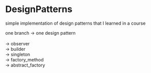 # DesignPatterns
simple implementation of design patterns that I learned in a course

one branch -> one design pattern<br><br>
-> observer<br>
-> builder<br>
-> singleton<br>
-> factory_method<br>
-> abstract_factory<br>

